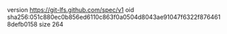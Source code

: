 version https://git-lfs.github.com/spec/v1
oid sha256:051c880ec0b856ed6110c863f0a0504d8043ae91047f6322f8764618defb0158
size 264
